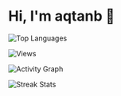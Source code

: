 # Hi, I'm aqtanb 👋

![Top Languages](https://github-readme-stats.vercel.app/api/top-langs/?username=aqtanb&layout=compact&theme=dark)

![Views](https://hits.seeyoufarm.com/api/count/incr/badge.svg?url=https%3A%2F%2Fgithub.com%2Faqtanb&count_bg=%2379C83D&title_bg=%23555555&icon=&icon_color=%23E7E7E7&title=Profile+Views&edge_flat=false)

![Activity Graph](https://github-readme-activity-graph.vercel.app/graph?username=aqtanb&theme=github-dark)

![Streak Stats](https://github-readme-streak-stats.herokuapp.com/?user=aqtanb&theme=dark)
